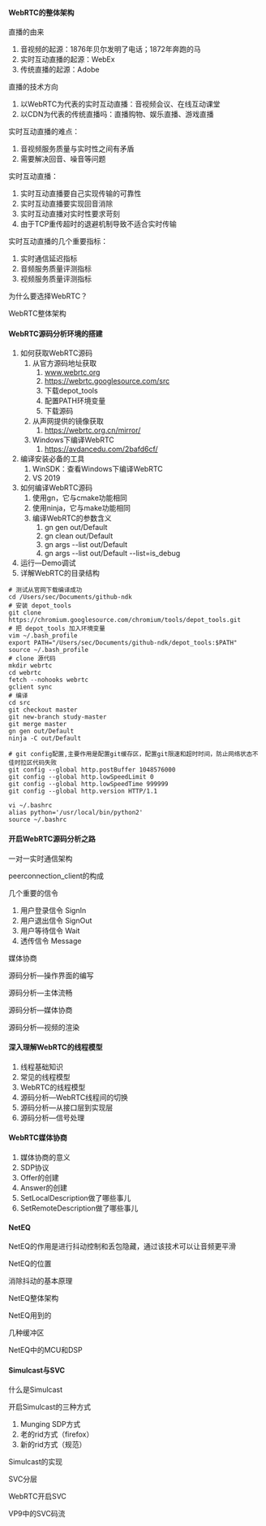 #### WebRTC的整体架构

直播的由来

1. 音视频的起源：1876年贝尔发明了电话；1872年奔跑的马
2. 实时互动直播的起源：WebEx
3. 传统直播的起源：Adobe

直播的技术方向

1. 以WebRTC为代表的实时互动直播：音视频会议、在线互动课堂
2. 以CDN为代表的传统直播吗：直播购物、娱乐直播、游戏直播

实时互动直播的难点：

1. 音视频服务质量与实时性之间有矛盾
2. 需要解决回音、噪音等问题

实时互动直播：

1. 实时互动直播要自己实现传输的可靠性
2. 实时互动直播要实现回音消除
3. 实时互动直播对实时性要求苛刻
4. 由于TCP重传超时的退避机制导致不适合实时传输

实时互动直播的几个重要指标：

1. 实时通信延迟指标
2. 音频服务质量评测指标
3. 视频服务质量评测指标

为什么要选择WebRTC？

WebRTC整体架构

 

#### WebRTC源码分析环境的搭建

1. 如何获取WebRTC源码
   1. 从官方源码地址获取
      1. www.webrtc.org
      2. https://webrtc.googlesource.com/src
      3. 下载depot_tools
      4. 配置PATH环境变量
      5. 下载源码
   2. 从声网提供的镜像获取
      1. https://webrtc.org.cn/mirror/
   3. Windows下编译WebRTC
      1. https://avdancedu.com/2bafd6cf/
2. 编译安装必备的工具
   1. WinSDK：查看Windows下编译WebRTC
   2. VS 2019
3. 如何编译WebRTC源码
   1. 使用gn，它与cmake功能相同
   2. 使用ninja，它与make功能相同
   3. 编译WebRTC的参数含义
      1. gn gen out/Default
      2. gn clean out/Default
      3. gn args --list out/Default
      4. gn args --list out/Default --list=is_debug
4. 运行—Demo调试
5. 详解WebRTC的目录结构

 ```shell
 # 测试从官网下载编译成功
 cd /Users/sec/Documents/github-ndk
 # 安装 depot_tools
 git clone https://chromium.googlesource.com/chromium/tools/depot_tools.git
 # 把 depot_tools 加入环境变量
 vim ~/.bash_profile
 export PATH="/Users/sec/Documents/github-ndk/depot_tools:$PATH"
 source ~/.bash_profile
 # clone 源代码
 mkdir webrtc
 cd webrtc
 fetch --nohooks webrtc
 gclient sync
 # 编译
 cd src
 git checkout master
 git new-branch study-master
 git merge master
 gn gen out/Default
 ninja -C out/Default
 
 # git config配置,主要作用是配置git缓存区，配置git限速和超时时间，防止网络状态不佳时拉区代码失败
 git config --global http.postBuffer 1048576000
 git config --global http.lowSpeedLimit 0
 git config --global http.lowSpeedTime 999999
 git config --global http.version HTTP/1.1
 
 vi ~/.bashrc
 alias python='/usr/local/bin/python2'
 source ~/.bashrc
 ```



#### 开启WebRTC源码分析之路

一对一实时通信架构

peerconnection_client的构成

几个重要的信令

1. 用户登录信令 SignIn
2. 用户退出信令 SignOut
3. 用户等待信令 Wait
4. 透传信令 Message

媒体协商

源码分析—操作界面的编写

源码分析—主体流畅

源码分析—媒体协商

源码分析—视频的渲染



#### 深入理解WebRTC的线程模型

1. 线程基础知识
2. 常见的线程模型 
3. WebRTC的线程模型
4. 源码分析—WebRTC线程间的切换
5. 源码分析—从接口层到实现层
6. 源码分析—信号处理



#### WebRTC媒体协商

1. 媒体协商的意义
2. SDP协议
3. Offer的创建
4. Answer的创建
5. SetLocalDescription做了哪些事儿
6. SetRemoteDescription做了哪些事儿



#### NetEQ

NetEQ的作用是进行抖动控制和丢包隐藏，通过该技术可以让音频更平滑

NetEQ的位置

消除抖动的基本原理

NetEQ整体架构

NetEQ用到的

几种缓冲区

NetEQ中的MCU和DSP



#### Simulcast与SVC

什么是Simulcast

开启Simulcast的三种方式

1. Munging SDP方式
2. 老的rid方式（firefox）
3. 新的rid方式（规范）

Simulcast的实现

SVC分层

WebRTC开启SVC

VP9中的SVC码流

